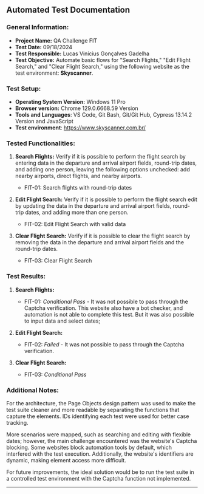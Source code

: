 ## Automated Test Documentation 

### General Information:

- **Project Name:** QA Challenge FIT
- **Test Date:** 09/18/2024
- **Test Responsible:** Lucas Vinícius Gonçalves Gadelha
- **Test Objective:** Automate basic flows for "Search Flights," "Edit Flight Search," and "Clear Flight Search," using the following website as the test environment: **Skyscanner**.

### Test Setup:

- **Operating System Version:** Windows 11 Pro
- **Browser version:** Chrome 129.0.6668.59 Version
- **Tools and Languages**: VS Code, Git Bash, Git/Git Hub, Cypress 13.14.2​ Version and JavaScript
- **Test environment**: https://www.skyscanner.com.br/

### Tested Functionalities:

1. **Search Flights:** Verify if it is possible to perform the flight search by entering data in the departure and arrival airport fields, round-trip dates, and adding one person, leaving the following options unchecked: add nearby airports, direct flights, and nearby airports.
   
   - FIT-01: Search flights with round-trip dates

2. **Edit Flight Search:** Verify if it is possible to perform the flight search edit by updating the data in the departure and arrival airport fields, round-trip dates, and adding more than one person.

   - FIT-02: Edit Flight Search with valid data
   
3. **Clear Flight Search:** Verify if it is possible to clear the flight search by removing the data in the departure and arrival airport fields and the round-trip dates.
   
   - FIT-03: Clear Flight Search

### Test Results:

1. **Search Flights:** 
   - FIT-01: *Conditional Pass* - It was not possible to pass through the Captcha verification. This website also have a bot checker, and automation is not able to complete this test. But it was also possible to input data and select dates;

2. **Edit Flight Search:**
   - FIT-02: *Failed* - It was not possible to pass through the Captcha verification.
   
3. **Clear Flight Search:**   
   - FIT-03: *Conditional Pass*

### Additional Notes:

For the architecture, the Page Objects design pattern was used to make the test suite cleaner and more readable by separating the functions that capture the elements. IDs identifying each test were used for better case tracking.

More scenarios were mapped, such as searching and editing with flexible dates; however, the main challenge encountered was the website's Captcha blocking. Some websites block automation tools by default, which interfered with the test execution. Additionally, the website's identifiers are dynamic, making element access more difficult.

For future improvements, the ideal solution would be to run the test suite in a controlled test environment with the Captcha function not implemented.

---
